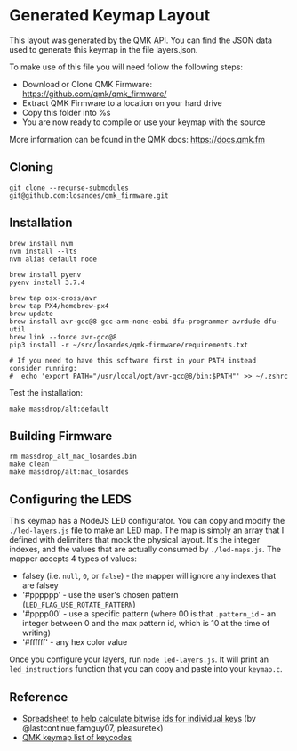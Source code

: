 # Generated Keymap Layout

This layout was generated by the QMK API. You can find the JSON data used to
generate this keymap in the file layers.json.

To make use of this file you will need follow the following steps:

* Download or Clone QMK Firmware: <https://github.com/qmk/qmk_firmware/>
* Extract QMK Firmware to a location on your hard drive
* Copy this folder into %s
* You are now ready to compile or use your keymap with the source

More information can be found in the QMK docs: <https://docs.qmk.fm>

## Cloning

```Shell
git clone --recurse-submodules git@github.com:losandes/qmk_firmware.git
```

## Installation

```Shell
brew install nvm
nvm install --lts
nvm alias default node

brew install pyenv
pyenv install 3.7.4

brew tap osx-cross/avr
brew tap PX4/homebrew-px4
brew update
brew install avr-gcc@8 gcc-arm-none-eabi dfu-programmer avrdude dfu-util
brew link --force avr-gcc@8
pip3 install -r ~/src/losandes/qmk-firmware/requirements.txt

# If you need to have this software first in your PATH instead consider running:
#  echo 'export PATH="/usr/local/opt/avr-gcc@8/bin:$PATH"' >> ~/.zshrc
```

Test the installation:

```Shell
make massdrop/alt:default
```

## Building Firmware

```Shell
rm massdrop_alt_mac_losandes.bin
make clean
make massdrop/alt:mac_losandes
```

## Configuring the LEDS
This keymap has a NodeJS LED configurator. You can copy and modify the `./led-layers.js` file to make an LED map. The map is simply an array that I defined with delimiters that mock the physical layout. It's the integer indexes, and the values that are actually consumed by `./led-maps.js`. The mapper accepts 4 types of values:

* falsey (i.e. `null`, `0`, or `false`) - the mapper will ignore any indexes that are falsey
* '#pppppp' - use the user's chosen pattern (`LED_FLAG_USE_ROTATE_PATTERN`)
* '#pppp00' - use a specific pattern (where 00 is that `.pattern_id` - an integer between 0 and the max pattern id, which is 10 at the time of writing)
* '#ffffff' - any hex color value

Once you configure your layers, run `node led-layers.js`. It will print an `led_instructions` function that you can copy and paste into your `keymap.c`.

## Reference

* [Spreadsheet to help calculate bitwise ids for individual keys](https://docs.google.com/spreadsheets/d/1bsaMF4qmJNhvqlxmHmaXnhs7gung7_A0EqAyjStg_7U/edit?usp=sharing) (by @lastcontinue,famguy07, pleasuretek)
* [QMK keymap list of keycodes](https://github.com/qmk/qmk_firmware/blob/master/docs/keycodes.md)
